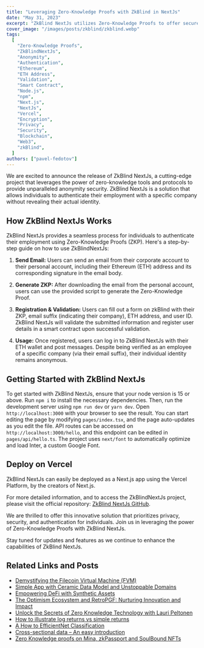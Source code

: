 ```yaml
---
title: "Leveraging Zero-Knowledge Proofs with ZkBlind in NextJs"
date: "May 31, 2023"
excerpt: "ZkBlind NextJs utilizes Zero-Knowledge Proofs to offer secure and anonymous authentication for individuals without compromising their real identity."
cover_image: "/images/posts/zkblind/zkblind.webp"
tags:
  [
    "Zero-Knowledge Proofs",
    "ZkBlindNextJs",
    "Anonymity",
    "Authentication",
    "Ethereum",
    "ETH Address",
    "Validation",
    "Smart Contract",
    "Node.js",
    "npm",
    "Next.js",
    "NextJs",
    "Vercel",
    "Encryption",
    "Privacy",
    "Security",
    "Blockchain",
    "Web3",
    "zkBlind",
  ]
authors: ["pavel-fedotov"]
---
```


We are excited to announce the release of ZkBlind NextJs, a cutting-edge project that leverages the power of zero-knowledge tools and protocols to provide unparalleled anonymity security. ZkBlind NextJs is a solution that allows individuals to authenticate their employment with a specific company without revealing their actual identity.

## How ZkBlind NextJs Works

ZkBlind NextJs provides a seamless process for individuals to authenticate their employment using Zero-Knowledge Proofs (ZKP). Here's a step-by-step guide on how to use ZkBlindNextJs:

1. **Send Email:** Users can send an email from their corporate account to their personal account, including their Ethereum (ETH) address and its corresponding signature in the email body.

2. **Generate ZKP:** After downloading the email from the personal account, users can use the provided script to generate the Zero-Knowledge Proof.

3. **Registration & Validation:** Users can fill out a form on zkBlind with their ZKP, email suffix (indicating their company), ETH address, and user ID. ZkBlind NextJs will validate the submitted information and register user details in a smart contract upon successful validation.

4. **Usage:** Once registered, users can log in to ZkBlind NextJs with their ETH wallet and post messages. Despite being verified as an employee of a specific company (via their email suffix), their individual identity remains anonymous.

## Getting Started with ZkBlind NextJs

To get started with ZkBlind NextJs, ensure that your node version is 15 or above. Run `npm i` to install the necessary dependencies. Then, run the development server using `npm run dev` or `yarn dev`. Open `http://localhost:3000` with your browser to see the result. You can start editing the page by modifying `pages/index.tsx`, and the page auto-updates as you edit the file. API routes can be accessed on `http://localhost:3000/hello`, and this endpoint can be edited in `pages/api/hello.ts`. The project uses `next/font` to automatically optimize and load Inter, a custom Google Font.

## Deploy on Vercel

ZkBlind NextJs can easily be deployed as a Next.js app using the Vercel Platform, by the creators of Next.js.

For more detailed information, and to access the ZkBlindNextJs project, please visit the official repository: [ZkBlind NextJs GitHub](https://github.com/ZkBlind/ZkBlindNextJs).

We are thrilled to offer this innovative solution that prioritizes privacy, security, and authentication for individuals. Join us in leveraging the power of Zero-Knowledge Proofs with ZkBlind NextJs.

Stay tuned for updates and features as we continue to enhance the capabilities of ZkBlind NextJs.

## Related Links and Posts

- [Demystifying the Filecoin Virtual Machine (FVM)](https://dspyt.com/Filecoin-architecture)
- [Simple App with Ceramic Data Model and Unstoppable Domains](https://dspyt.com/simple-app-with-ceramic-data-model-and-unstoppable-domains)
- [Empowering DeFi with Synthetic Assets](https://dspyt.com/synthetix-unleashing-the-power)
- [The Optimism Ecosystem and RetroPGF: Nurturing Innovation and Impact](https://dspyt.com/optimism-ecosystem-and-retro-pgf)
- [Unlock the Secrets of Zero Knowledge Technology with Lauri Peltonen](https://dspyt.com/zero-knowledge-technology)
- [How to illustrate log returns vs simple returns](https://dspyt.com/simple-returns-log-return-and-volatility-simple-introduction)
- [A How to EfficientNet Classification](https://dspyt.com/efficientnet-classification)
- [Cross-sectional data – An easy introduction](https://dspyt.com/cross-sectional-data-an-easy-introduction)
- [Zero Knowledge proofs on Mina, zkPassport and SoulBound NFTs](https://dspyt.com/Zero-Knowledge-proofs-on-Mina-zkPassport)
